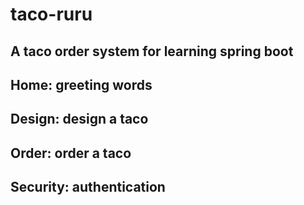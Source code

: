 # taco-ruru
## A taco order system for learning spring boot
## Home: greeting words
## Design: design a taco
## Order: order a taco
## Security: authentication
